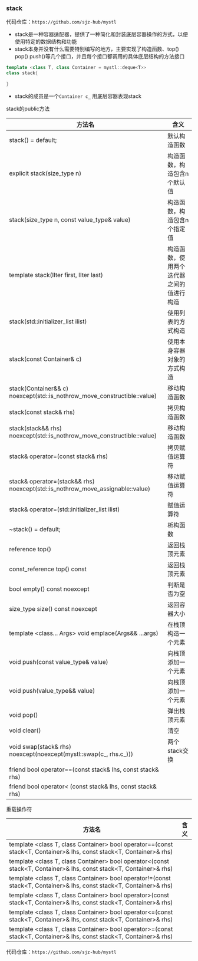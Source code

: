 ### stack

代码仓库：`https://github.com/sjz-hub/mystl`

+ stack是一种容器适配器，提供了一种简化和封装底层容器操作的方式，以便使用特定的数据结构和功能
+ stack本身并没有什么需要特别编写的地方，主要实现了构造函数、top() pop() push()等几个接口，并且每个接口都调用的具体底层结构的方法接口



```c++
template <class T, class Container = mystl::deque<T>>
class stack{
    
}
```

+ stack的成员是一个`Container c_` 用底层容器表现stack







stack的public方法

| 方法名                                                       | 含义                                     |
| ------------------------------------------------------------ | ---------------------------------------- |
| stack() = default;                                           | 默认构造函数                             |
| explicit stack(size_type n)                                  | 构造函数，构造包含n个默认值              |
| stack(size_type n, const value_type& value)                  | 构造函数，构造包含n个指定值              |
| template <class IIter> stack(IIter first, IIter last)        | 构造函数，使用两个迭代器之间的值进行构造 |
| stack(std::initializer_list<T> ilist)                        | 使用列表的方式构造                       |
| stack(const Container& c)                                    | 使用本身容器对象的方式构造               |
| stack(Container&& c) noexcept(std::is_nothrow_move_constructible<Container>::value) | 移动构造函数                             |
| stack(const stack& rhs)                                      | 拷贝构造函数                             |
| stack(stack&& rhs) noexcept(std::is_nothrow_move_constructible<Container>::value) | 移动构造函数                             |
| stack& operator=(const stack& rhs)                           | 拷贝赋值运算符                           |
| stack& operator=(stack&& rhs) noexcept(std::is_nothrow_move_assignable<Container>::value) | 移动赋值运算符                           |
| stack& operator=(std::initializer_list<T> ilist)             | 赋值运算符                               |
| ~stack() = default;                                          | 析构函数                                 |
| reference       top()                                        | 返回栈顶元素                             |
| const_reference top() const                                  | 返回栈顶元素                             |
| bool      empty() const noexcept                             | 判断是否为空                             |
| size_type size()  const noexcept                             | 返回容器大小                             |
| template <class... Args> void emplace(Args&& ...args)        | 在栈顶构造一个元素                       |
| void push(const value_type& value)                           | 向栈顶添加一个元素                       |
| void push(value_type&& value)                                | 向栈顶添加一个元素                       |
| void pop()                                                   | 弹出栈顶元素                             |
| void clear()                                                 | 清空                                     |
| void swap(stack& rhs) noexcept(noexcept(mystl::swap(c_, rhs.c_))) | 两个stack交换                            |
| friend bool operator==(const stack& lhs, const stack& rhs)   |                                          |
| friend bool operator< (const stack& lhs, const stack& rhs)   |                                          |

重载操作符

| 方法名                                                       | 含义 |
| ------------------------------------------------------------ | ---- |
| template <class T, class Container> bool operator==(const stack<T, Container>& lhs, const stack<T, Container>& rhs) |      |
| template <class T, class Container> bool operator<(const stack<T, Container>& lhs, const stack<T, Container>& rhs) |      |
| template <class T, class Container> bool operator!=(const stack<T, Container>& lhs, const stack<T, Container>& rhs) |      |
| template <class T, class Container> bool operator>(const stack<T, Container>& lhs, const stack<T, Container>& rhs) |      |
| template <class T, class Container> bool operator<=(const stack<T, Container>& lhs, const stack<T, Container>& rhs) |      |
| template <class T, class Container> bool operator>=(const stack<T, Container>& lhs, const stack<T, Container>& rhs) |      |

代码仓库：`https://github.com/sjz-hub/mystl`